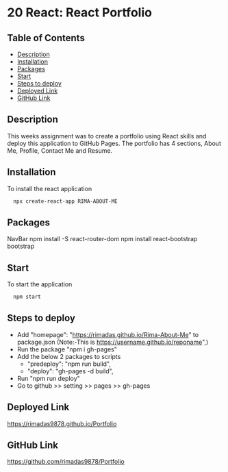 # 20 React: React Portfolio

  ## Table of Contents
  * [Description](#description)
  * [Installation](#installation)
  * [Packages](#packages)
  * [Start](#start)
  * [Steps to deploy](#Steps-to-deploy)
  * [Deployed Link](#deployed-link)
  * [GitHub Link](#github-link)

  ## Description
  This weeks assignment was to create a portfolio using React skills and deploy this application to GitHub Pages. The portfolio has 4 sections,
  About Me, Profile, Contact Me and Resume.

  ## Installation
  To install the react application

  ```md
    npx create-react-app RIMA-ABOUT-ME
 ```
  ## Packages
  NavBar
  npm install -S react-router-dom
  npm install react-bootstrap bootstrap

  ## Start
  To start the application

  ```md
    npm start
 ```

 ## Steps to deploy 
- Add "homepage": "https://rimadas.github.io/Rima-About-Me" to package.json
  (Note:-This is https://username.github.io/reponame",)
- Run the package "npm i gh-pages"
- Add the below 2 packages to scripts
    - "predeploy": "npm run build",
    - "deploy": "gh-pages -d build",
- Run "npm run deploy"
- Go to github >> setting >> pages >> gh-pages

## Deployed Link

https://rimadas9878.github.io/Portfolio

## GitHub Link

https://github.com/rimadas9878/Portfolio
